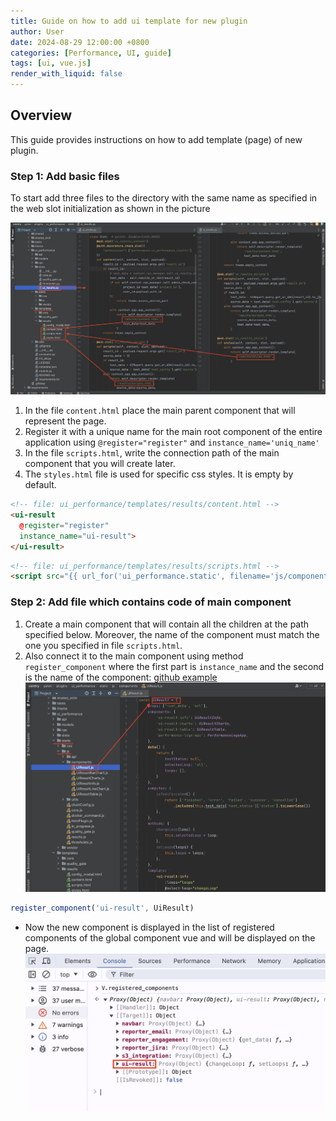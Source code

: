 ```yaml
---
title: Guide on how to add ui template for new plugin
author: User
date: 2024-08-29 12:00:00 +0800
categories: [Performance, UI, guide]
tags: [ui, vue.js]
render_with_liquid: false
---
```


## Overview

This guide provides instructions on how to add template (page) of new plugin.
### Step 1: Add basic files

To start add three files to the directory with the same name as specified in the web slot initialization as shown in the picture

![Guide Image](/assets/posts_img/guide_add_new_plugin.png)

1. In the file `content.html` place the main parent component that will represent the page.
2. Register it with a unique name for the main root component of the entire application using `@register="register"` and `instance_name='uniq_name'`
3. In the file `scripts.html`, write the connection path of the main component that you will create later.
4. The `styles.html` file is used for specific css styles. It is empty by default.

```html
<!-- file: ui_performance/templates/results/content.html -->
<ui-result
  @register="register"
  instance_name="ui-result">
</ui-result>
```

```html
<!-- file: ui_performance/templates/results/scripts.html -->
<script src="{{ url_for('ui_performance.static', filename='js/components/UiResult.js') }}"></script>
```

### Step 2: Add file which contains code of main component

1. Create a main component that will contain all the children at the path specified below. Moreover, the name of the component must match the one you specified in file `scripts.html`.
2. Also connect it to the main component using method `register_component` where the first part is `instance_name` and the second is the name of the component:
[github example](https://github.com/carrier-io/ui_performance/blob/59cb930a273e52b2c2c461fca4381a974d51c825/static/js/components/UiResult.js#L126)
![Guide Image](/assets/posts_img/guide_add_new_plugin_2.png)

```javascript
register_component('ui-result', UiResult)
```
- Now the new component is displayed in the list of registered components of the global component vue and will be displayed on the page.
![Guide Image](/assets/posts_img/guide_add_new_plugin_3.png)
